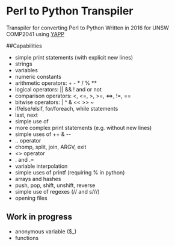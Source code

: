 # Perl to Python Transpiler

Transpiler for converting Perl to Python
Written in 2016 for UNSW COMP2041 using [YAPP](http://search.cpan.org/~fdesar/Parse-Yapp-1.05/lib/Parse/Yapp.pm)

##Capabilities
* simple print statements (with explicit new lines)
* strings
* variables
* numeric constants
* arithmetic operators: + - * / % \*\*
* logical operators: || && ! and or not
* comparison operators: <, <=, >, >=, <=>, !=, ==
* bitwise operators: | ^ & << >> ~
* if/else/elsif, for/foreach, while statements
* last, next
* simple use of <STDIN>
* more complex print statements (e.g. without new lines)
* simple uses of ++ & --
* .. operator
* chomp, split, join, ARGV, exit
* <> operator
* . and .=
* variable interpolation
* simple uses of printf (requiring % in python)
* arrays and hashes
* push, pop, shift, unshift, reverse
* simple use of regexes (// and s///)
* opening files

## Work in progress
* anonymous variable ($_)
* functions
